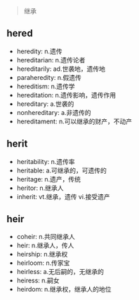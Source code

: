 > 继承

## hered

- heredity: n.遗传
- hereditarian: n.遗传论者
- hereditarily: ad.世袭地，遗传地
- paraheredity: n.假遗传
- hereditism: n.遗传学
- hereditation: n.遗传影响，遗传作用
- hereditary: a.世袭的
- nonhereditary: a.非遗传的
- hereditament: n.可以继承的财产，不动产

## herit

- heritability: n.遗传率
- heritable: a.可继承的，可遗传的
- heritage: n.遗产，传统
- heritor: n.继承人
- inherit: vt.继承，遗传 vi.接受遗产

## heir

- coheir: n.共同继承人
- heir: n.继承人，传人
- heirship: n.继承权
- heirloom: n.传家宝
- heirless: a.无后嗣的，无继承的
- heiress: n.嗣女
- heirdom: n.继承权，继承人的地位